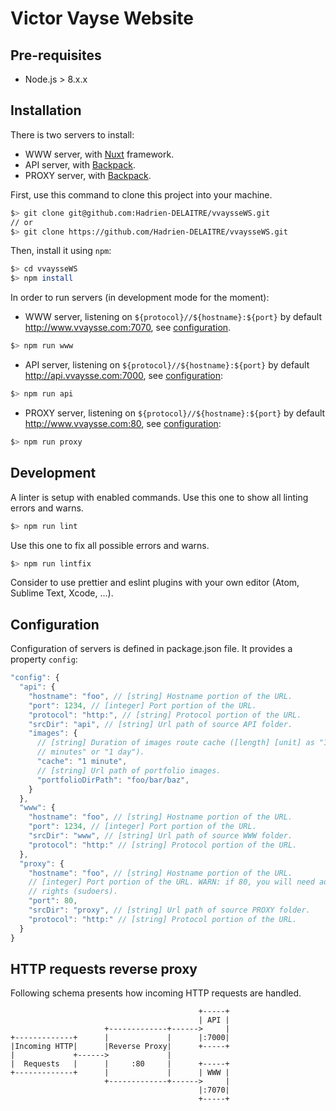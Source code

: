 # Victor Vayse Website

## Pre-requisites

* Node.js > 8.x.x

## Installation

There is two servers to install:

* WWW server, with [Nuxt](https://nuxtjs.org/) framework.
* API server, with [Backpack](https://github.com/jaredpalmer/backpack).
* PROXY server, with [Backpack](https://github.com/jaredpalmer/backpack).

First, use this command to clone this project into your machine.

```sh
$> git clone git@github.com:Hadrien-DELAITRE/vvaysseWS.git
// or
$> git clone https://github.com/Hadrien-DELAITRE/vvaysseWS.git
```

Then, install it using `npm`:

```sh
$> cd vvaysseWS
$> npm install
```

In order to run servers (in development mode for the moment):

* WWW server, listening on `${protocol}//${hostname}:${port}` by default http://www.vvaysse.com:7070, see [configuration](#configuration).

```sh
$> npm run www
```

* API server, listening on `${protocol}//${hostname}:${port}` by default http://api.vvaysse.com:7000, see [configuration](#configuration):

```sh
$> npm run api
```

* PROXY server, listening on `${protocol}//${hostname}:${port}` by default http://www.vvaysse.com:80, see [configuration](#configuration):

```sh
$> npm run proxy
```

## Development

A linter is setup with enabled commands.
Use this one to show all linting errors and warns.

```sh
$> npm run lint
```

Use this one to fix all possible errors and warns.

```sh
$> npm run lintfix
```

Consider to use prettier and eslint plugins with your own editor (Atom, Sublime
Text, Xcode, ...).

## Configuration

Configuration of servers is defined in package.json file.
It provides a property `config`:

```js
"config": {
  "api": {
    "hostname": "foo", // [string] Hostname portion of the URL.
    "port": 1234, // [integer] Port portion of the URL.
    "protocol": "http:", // [string] Protocol portion of the URL.
    "srcDir": "api", // [string] Url path of source API folder.
    "images": {
      // [string] Duration of images route cache ([length] [unit] as "10
      // minutes" or "1 day").
      "cache": "1 minute",
      // [string] Url path of portfolio images.
      "portfolioDirPath": "foo/bar/baz",
    }
  },
  "www": {
    "hostname": "foo", // [string] Hostname portion of the URL.
    "port": 1234, // [integer] Port portion of the URL.
    "srcDir": "www", // [string] Url path of source WWW folder.
    "protocol": "http:" // [string] Protocol portion of the URL.
  },
  "proxy": {
    "hostname": "foo", // [string] Hostname portion of the URL.
    // [integer] Port portion of the URL. WARN: if 80, you will need admin
    // rights (sudoers).
    "port": 80,
    "srcDir": "proxy", // [string] Url path of source PROXY folder.
    "protocol": "http:" // [string] Protocol portion of the URL.
  }
}
```

## HTTP requests reverse proxy

Following schema presents how incoming HTTP requests are handled.

```
                                          +-----+
                                          | API |
                     +-------------+------>     |
+-------------+      |             |      |:7000|
|Incoming HTTP|      |Reverse Proxy|      +-----+
|             +------>             |
|  Requests   |      |     :80     |      +-----+
+-------------+      |             |      | WWW |
                     +-------------+------>     |
                                          |:7070|
                                          +-----+
```
